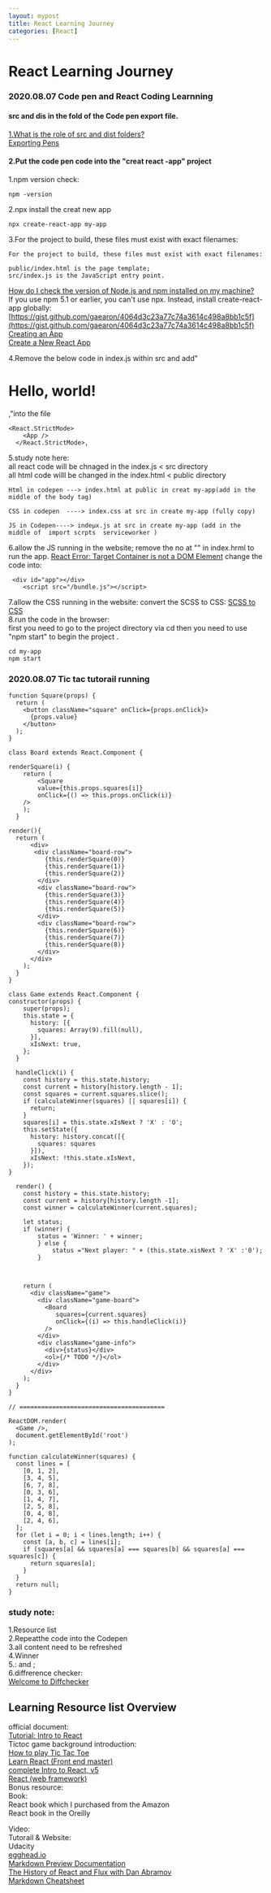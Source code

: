 ```yaml
---
layout: mypost
title: React Learning Journey
categories: [React]
---
```


# React Learning Journey

### 2020.08.07 Code pen and React Coding Learnning

#### src and dis in the fold of the Code pen export file.

[1.What is the role of src and dist folders?](https://stackoverflow.com/questions/23730882/what-is-the-role-of-src-and-dist-folders)<br>
[Exporting Pens](https://blog.codepen.io/documentation/exporting-pens/)

#### 2.Put the code pen code into the "creat react -app" project

1.npm version check:

```
npm -version
```

2.npx install the creat new app

```
npx create-react-app my-app
```

3.For the project to build, these files must exist with exact filenames:

[](https://create-react-app.dev/docs/folder-structure)

```
For the project to build, these files must exist with exact filenames:

public/index.html is the page template;
src/index.js is the JavaScript entry point.
```

[How do I check the version of Node.js and npm installed on my machine?](https://www.quora.com/How-do-I-check-the-version-of-Node-js-and-npm-installed-on-my-machine)<br>
If you use npm 5.1 or earlier, you can't use npx. Instead, install create-react-app globally:
[https://gist.github.com/gaearon/4064d3c23a77c74a3614c498a8bb1c5f](https://gist.github.com/gaearon/4064d3c23a77c74a3614c498a8bb1c5f)<br>
[Creating an App](https://github.com/facebook/create-react-app)<br>
[Create a New React App](https://reactjs.org/docs/create-a-new-react-app.html)<br>

4.Remove the below code in index.js within src and add"<h1>Hello, world!</h1>,"into the file

```
<React.StrictMode>
    <App />
  </React.StrictMode>,
```

5.study note here:  
all react code will be chnaged in the index.js < src directory<br>
all html code willl be changed in the index.html < public directory<br>

```
Html in codepen ---> index.html at public in creat my-app(add in the middle of the body tag)

CSS in codepen  ----> index.css at src in create my-app (fully copy)

JS in Codepen----> indeµx.js at src in create my-app (add in the middle of  import scrpts  serviceworker )
```

6.allow the JS running in the website;
remove the no at "<script>You need to enable JavaScript to run this app.</script>" in index.hrml to run the app.
[React Error: Target Container is not a DOM Element](https://stackoverflow.com/questions/26416334/react-error-target-container-is-not-a-dom-element/35234369)
change the code into:

```
 <div id="app"></div>
    <script src="/bundle.js"></script>
```

7.allow the CSS running in the website:
convert the SCSS to CSS:
[SCSS to CSS](https://jsonformatter.org/scss-to-css)  
8.run the code in the browser:  
first you need to go to the project directory via cd then you need to use "npm start" to begin the project .

```
cd my-app
npm start
```

### 2020.08.07 Tic tac tutorail running

```
function Square(props) {
  return (
    <button className="square" onClick={props.onClick}>
      {props.value}
    </button>
  );
}

class Board extends React.Component {

renderSquare(i) {
    return (
    	<Square
    	value={this.props.squares[i]}
        onClick={() => this.props.onClick(i)}
    />
    );
  }

render(){
  return (
      <div>
       <div className="board-row">
          {this.renderSquare(0)}
          {this.renderSquare(1)}
          {this.renderSquare(2)}
        </div>
        <div className="board-row">
          {this.renderSquare(3)}
          {this.renderSquare(4)}
          {this.renderSquare(5)}
        </div>
        <div className="board-row">
          {this.renderSquare(6)}
          {this.renderSquare(7)}
          {this.renderSquare(8)}
        </div>
      </div>
    );
  }
}

class Game extends React.Component {
constructor(props) {
    super(props);
    this.state = {
      history: [{
        squares: Array(9).fill(null),
      }],
      xIsNext: true,
    };
  }

  handleClick(i) {
    const history = this.state.history;
    const current = history[history.length - 1];
    const squares = current.squares.slice();
    if (calculateWinner(squares) || squares[i]) {
      return;
    }
    squares[i] = this.state.xIsNext ? 'X' : 'O';
    this.setState({
      history: history.concat([{
        squares: squares
      }]),
      xIsNext: !this.state.xIsNext,
    });
}

  render() {
    const history = this.state.history;
    const current = history[history.length -1];
    const winner = calculateWinner(current.squares);

    let status;
    if (winner) {
    	status = 'Winner: ' + winner;
    	} else {
    		status ="Next player: " + (this.state.xisNext ? 'X' :'0');
    	}



    return (
      <div className="game">
        <div className="game-board">
          <Board
             squares={current.squares}
             onClick={(i) => this.handleClick(i)}
          />
        </div>
        <div className="game-info">
          <div>{status}</div>
          <ol>{/* TODO */}</ol>
        </div>
      </div>
    );
  }
}

// ========================================

ReactDOM.render(
  <Game />,
  document.getElementById('root')
);

function calculateWinner(squares) {
  const lines = [
    [0, 1, 2],
    [3, 4, 5],
    [6, 7, 8],
    [0, 3, 6],
    [1, 4, 7],
    [2, 5, 8],
    [0, 4, 8],
    [2, 4, 6],
  ];
  for (let i = 0; i < lines.length; i++) {
    const [a, b, c] = lines[i];
    if (squares[a] && squares[a] === squares[b] && squares[a] === squares[c]) {
      return squares[a];
    }
  }
  return null;
}
```

### study note:

1.Resource list<br>
2.Repeatthe code into the Codepen<br>
3.all content need to be refreshed<br>
4.Winner<br>
5.: and ;<br>
6.diffrerence checker:<br>
[Welcome to Diffchecker](https://www.diffchecker.com/)<br>

## Learning Resource list Overview

official document:<br>
[Tutorial: Intro to React](https://reactjs.org/tutorial/tutorial.html#completing-the-game)<br>
Tictoc game background introduction:<br>
[How to play Tic Tac Toe](https://www.youtube.com/watch?v=USEjXNCTvcc)<br>
[Learn React (Front end master)](https://frontendmasters.com/books/front-end-handbook/2018/learning/react.html)<br>
[complete Intro to React, v5](https://frontendmasters.com/courses/complete-react-v5/)<br>
[React (web framework)](<https://en.wikipedia.org/wiki/React_(web_framework)#External_links>)<br>
Bonus resource:  
Book:  
React book which I purchased from the Amazon  
React book in the Oreilly

Video:  
Tutorail & Website:  
Udacity<br>
[egghead.io](https://egghead.io/)  
[Markdown Preview Documentation](https://facelessuser.github.io/MarkdownPreview/usage/)<br>
[The History of React and Flux with Dan Abramov](https://threedevsandamaybe.com/the-history-of-react-and-flux-with-dan-abramov/)<br>
[Markdown Cheatsheet](https://github.com/adam-p/markdown-here/wiki/Markdown-Cheatsheet#links)<br>
